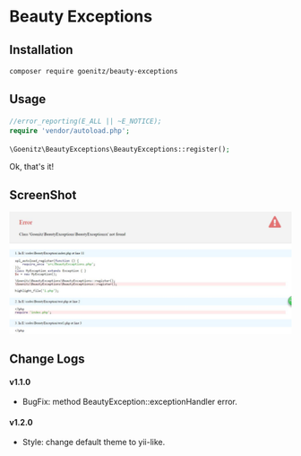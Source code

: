 Beauty Exceptions
=============

Installation
-------

```bash
composer require goenitz/beauty-exceptions
```
Usage
----------

```php
//error_reporting(E_ALL || ~E_NOTICE);
require 'vendor/autoload.php';

\Goenitz\BeautyExceptions\BeautyExceptions::register();
```

Ok, that's it!

ScreenShot
-------------

![ScreenShot](https://raw.githubusercontent.com/tianyirenjian/static/master/beauty-exceptions-v1.2.jpg)

Change Logs
-------------------

#### v1.1.0

- BugFix: method BeautyException::exceptionHandler error.

#### v1.2.0

- Style: change default theme to yii-like.

